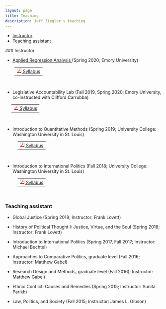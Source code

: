 ```yaml
---
layout: page
title: Teaching
description: Jeff Ziegler's teaching
---
```


<div class="navbar">
    <div class="navbar-inner">
        <ul class="nav">
            <li><a href="#instructor">Instructor</a></li>
            <li><a href="#TA">Teaching assistant</a></li>
        </ul>
    </div>
</div>
### <a name="instructor"></a>Instructor

- <a href="https://zieglerjef.github.io/pages/QTM200teachingMaterials/" target="_blank"> Applied Regression Analysis </a> (Spring 2020; Emory University)

<table style="margin-left: 30px">
  <tr><td><a href="https://www.dropbox.com/s/qg5cjagr9upswt3/SyllabusQTM200Spring2020.pdf?dl=0" target="_blank"> <img src="icons16/pdf-icon.png" alt="hi" class="inline"/> Syllabus </a></td></tr>
</table></br>

- Legislative Accountability Lab (Fall 2019, Spring 2020; Emory University, co-instructed with Clifford Carrubba)

<table style="margin-left: 20px">
  <tr><td><a href="https://www.dropbox.com/s/rrdinmj5quu6whi/SyllabusCompLegFall2019.pdf?dl=0" target="_blank"> <img src="icons16/pdf-icon.png" alt="hi" class="inline"/> Syllabus </a></td></tr>
</table></br>

- Introduction to Quantitative Methods (Spring 2019; University College: Washington University in St. Louis)

<table style="margin-left: 40px">
  <tr><td><a href="https://www.dropbox.com/s/5e62lkb6ctsisii/JZ_Syllabus_QPM_Spring2019.pdf?dl=0" target="_blank"> <img src="icons16/pdf-icon.png" alt="hi" class="inline"/> Syllabus </a></td></tr>
</table></br>

- Introduction to International Politics (Fall 2018; University College: Washington University in St. Louis)

<table style="margin-left: 40px">
  <tr><td><a href="https://www.dropbox.com/s/k8ccp15fsb9wsar/Syllabus%20Intro%20IR%20Fall%202018.pdf?dl=0" target="_blank"> <img src="icons16/pdf-icon.png" alt="hi" class="inline"/> Syllabus </a></td></tr>
</table></br>

### <a name="TA"></a>Teaching assistant

- Global Justice (Spring 2018; Instructor: Frank Lovett)

- History of Political Thought I: Justice, Virtue, and the Soul (Spring 2018; Instructor: Frank Lovett)

- Introduction to International Politics (Spring 2017, Fall 2017; Instructor: Michael Bechtel)

- Approaches to Comparative Politics, graduate level (Fall 2016; Instructor: Matthew Gabel)

- Research Design and Methods, graduate level (Fall 2016); Instructor: Matthew Gabel)

- Ethnic Conflict: Causes and Remedies (Spring 2015; Instructor: Sunita Parikh)

- Law, Politics, and Society (Fall 2015; Instructor: James L. Gibson)
